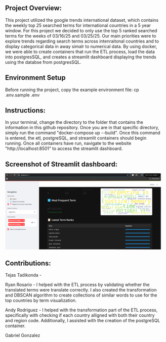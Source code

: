 ## Project Overview:

This project utilized the google trends international dataset, which contains the weekly top 25 searched terms for international countries in a 5 year window. For this project we decided to only use the top 5 ranked searched terms for the weeks of 03/16/25 and 03/25/25. Our main priorities were to explore trends regarding search terms across intenraitonal countries and to display categorical data in away simalr to numerical data. By using docker, we were able to create containers that run the ETL process, load the data into postgresSQL, and creates a streamlit dashboard displaying the trends using the databse from postgresSQL.

## Environment Setup

Before running the project, copy the example environment file:
cp .env.sample .env


## Instructions:
In your terminal, change the directory to the folder that contains the information in this github repository. Once you are in that specific directory, simply run the command "docker-compose up --build". Once this command is entered, the etl, postgreSQL, and streamlit containers should begin running. Once all containers have run, navigate to the website "http://localhost:8501" to access the streamlit dashboard.

## Screenshot of Streamlit dashboard:
![Alt text](/streamlit_screenshot.png)
## Contributions:

Tejas Tadikonda - 

Ryan Rosario - I helped with the ETL process by validating whether the translated terms were translate correctly. I also created the transformation and DBSCAN algorithm to create collections of similar words to use for the top countries by term visualization.

Andy Rodriguez - I helped with the transformation part of the ETL process, specifically with checking if each country alligned with both their country and region code. Additionally, I assisted with the creation of the postgreSQL container.

Gabriel Gonzalez
